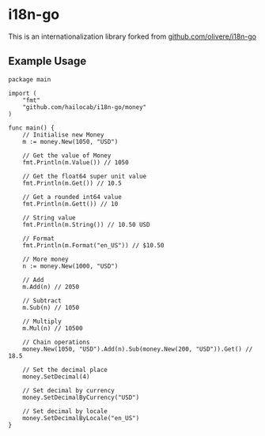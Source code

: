 # i18n-go

This is an internationalization library forked from [github.com/olivere/i18n-go](https://github.com/olivere/i18n-go)

## Example Usage
	package main

	import (
		"fmt"
		"github.com/hailocab/i18n-go/money"
	)
	
	func main() {
		// Initialise new Money
		m := money.New(1050, "USD")
	
		// Get the value of Money
		fmt.Println(m.Value()) // 1050
	
		// Get the float64 super unit value
		fmt.Println(m.Get()) // 10.5
	
		// Get a rounded int64 value
		fmt.Println(m.Gett()) // 10
	
		// String value
		fmt.Println(m.String()) // 10.50 USD
	
		// Format
		fmt.Println(m.Format("en_US")) // $10.50
	
		// More money
		n := money.New(1000, "USD")
	
		// Add
		m.Add(n) // 2050

		// Subtract
		m.Sub(n) // 1050
	
		// Multiply
		m.Mul(n) // 10500
	
		// Chain operations
		money.New(1050, "USD").Add(n).Sub(money.New(200, "USD")).Get() // 18.5
	
		// Set the decimal place
		money.SetDecimal(4)
	
		// Set decimal by currency
		money.SetDecimalByCurrency("USD")
	
		// Set decimal by locale
		money.SetDecimalByLocale("en_US")
	}
